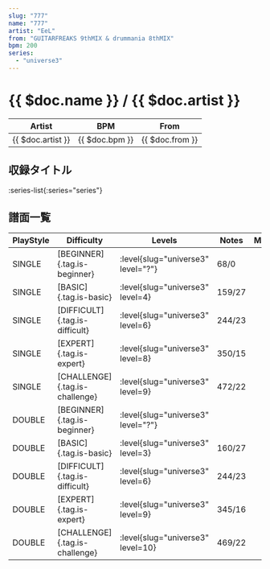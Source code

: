 ```yaml
---
slug: "777"
name: "777"
artist: "EeL"
from: "GUITARFREAKS 9thMIX & drummania 8thMIX"
bpm: 200
series:
  - "universe3"
---
```


# {{ $doc.name }} / {{ $doc.artist }}

|Artist|BPM|From|
|------|---|----|
|{{ $doc.artist }}|{{ $doc.bpm }}|{{ $doc.from }}|

## 収録タイトル

:series-list{:series="series"}

## 譜面一覧

|PlayStyle|Difficulty|Levels|Notes|Movie|
|---------|----------|------|-----|-----|
|SINGLE|[BEGINNER]{.tag.is-beginner}|<div class="field is-grouped is-grouped-multiline"> :level{slug="universe3" level="?"}</div>|68/0||
|SINGLE|[BASIC]{.tag.is-basic}|<div class="field is-grouped is-grouped-multiline"> :level{slug="universe3" level=4}</div>|159/27||
|SINGLE|[DIFFICULT]{.tag.is-difficult}|<div class="field is-grouped is-grouped-multiline"> :level{slug="universe3" level=6}</div>|244/23||
|SINGLE|[EXPERT]{.tag.is-expert}|<div class="field is-grouped is-grouped-multiline"> :level{slug="universe3" level=8}</div>|350/15||
|SINGLE|[CHALLENGE]{.tag.is-challenge}|<div class="field is-grouped is-grouped-multiline"> :level{slug="universe3" level=9}</div>|472/22||
|DOUBLE|[BEGINNER]{.tag.is-beginner}|<div class="field is-grouped is-grouped-multiline"> :level{slug="universe3" level="?"}</div>|||
|DOUBLE|[BASIC]{.tag.is-basic}|<div class="field is-grouped is-grouped-multiline"> :level{slug="universe3" level=3}</div>|160/27||
|DOUBLE|[DIFFICULT]{.tag.is-difficult}|<div class="field is-grouped is-grouped-multiline"> :level{slug="universe3" level=6}</div>|244/23||
|DOUBLE|[EXPERT]{.tag.is-expert}|<div class="field is-grouped is-grouped-multiline"> :level{slug="universe3" level=9}</div>|345/16||
|DOUBLE|[CHALLENGE]{.tag.is-challenge}|<div class="field is-grouped is-grouped-multiline"> :level{slug="universe3" level=10}</div>|469/22||
